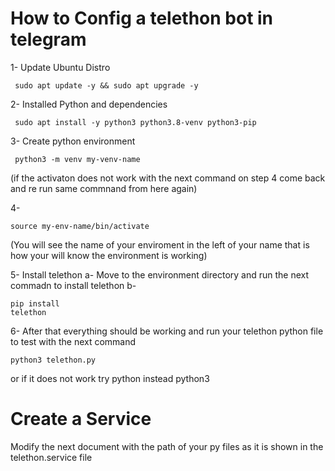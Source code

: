 # How to Config a telethon bot in telegram

1- Update Ubuntu Distro
  <pre><code> sudo apt update -y && sudo apt upgrade -y </code></pre>
2- Installed Python and dependencies
  <pre><code> sudo apt install -y python3 python3.8-venv python3-pip </code></pre>
  
3- Create python environment
   <pre><code> python3 -m venv my-venv-name </code></pre> (if the activaton does not work with the next command on step 4 come back and re run same commnand from here again)

4- <pre><code>source my-env-name/bin/activate </code></pre> (You will see the name of your enviroment in the left of your name that is how your will know the environment is working)

5- Install telethon
  a- Move to the environment directory and run the next commadn to install telethon
    b- <pre><code>pip install telethon</code></pre>

6- After that everything should be working and run your telethon python file to test with the next command 
    <pre><code>python3 telethon.py </code></pre> or if it does not work try python instead python3


# Create a Service
Modify the next document with the path of your py files as it is shown in the telethon.service file
  

